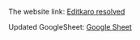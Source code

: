 The website link: [Editkaro resolved](https://web-project-xnt2.onrender.com/)

Updated GoogleSheet: [Google Sheet](https://docs.google.com/spreadsheets/d/1iOkJ1DIv8wqF3maCVK6DNrJy3pYN0YzBXbSrosEnJ2w/edit?usp=drivesdk)
